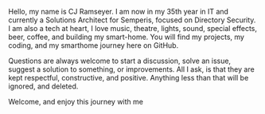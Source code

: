 
Hello, my name is CJ Ramseyer.  I am now in my 35th year in IT and currently a Solutions Architect for Semperis, focused on Directory Security.
I am also a tech at heart, I love music, theatre, lights, sound, special effects, beer, coffee, and building my smart-home.
You will find my projects, my coding, and my smarthome journey here on GitHub.

Questions are always welcome to start a discussion, solve an issue, suggest a solution to something, or improvements.
All I ask, is that they are kept respectful, constructive, and positive.  Anything less than that will be ignored, and deleted.

Welcome, and enjoy this journey with me
